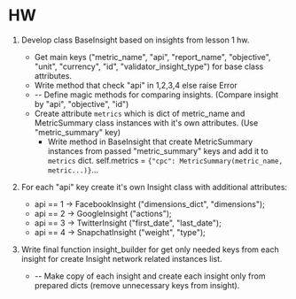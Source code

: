 # HW

1. Develop class BaseInsight based on insights from lesson 1 hw.
    * Get main keys ("metric_name", "api", "report_name", "objective", "unit", "currency", "id", "validator_insight_type") for base class attributes.
    * Write method that check "api" in 1,2,3,4 else raise Error
    * -- Define magic methods for comparing insights. (Compare insight by "api", "objective", "id")
    * Create attribute `metrics` which is dict of metric_name and MetricSummary class instances with it's own attributes. (Use "metric_summary" key)
        * Write method in BaseInsight that create MetricSummary instances from passed "metric_summary" keys and add it to `metrics` dict.
        self.metrics = `{"cpc": MetricSummary(metric_name, metric...)}`...
   
2. For each "api" key create it's own Insight class with additional attributes:
    * api == 1 -> FacebookInsight ("dimensions_dict", "dimensions");
    * api == 2 -> GoogleInsight ("actions");
    * api == 3 -> TwitterInsight ("first_date", "last_date");
    * api == 4 -> SnapchatInsight ("weight", "type");

3. Write final function insight_builder for get only needed keys
from each insight for create Insight network related instances list.
    * -- Make copy of each insight and create each insight only 
    from prepared dicts (remove unnecessary keys from insight).